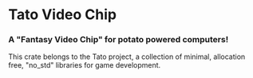 # Tato Video Chip
### A "Fantasy Video Chip" for potato powered computers!

This crate belongs to the Tato project, a collection of minimal, allocation free, "no_std" libraries for game development.

